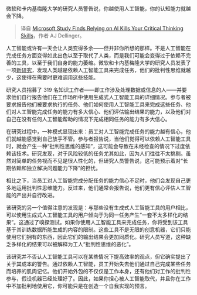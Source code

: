 
<!--
title: 微软研究发现：依赖人工智能会扼杀你的批判性思维能力
cover: https://gizmodo.com/app/uploads/2024/08/chatgpt-iran-linked-election-influence-openai-680x453.webp
-->

微软和卡内基梅隆大学的研究人员警告说，你越使用人工智能，你的认知能力就越会下降。

> 译自 [Microsoft Study Finds Relying on AI Kills Your Critical Thinking Skills](https://gizmodo.com/microsoft-study-finds-relying-on-ai-kills-your-critical-thinking-skills-2000561788)，作者 AJ Dellinger。


人工智能或许有一天会让人类变得多余——但并非你所想的那样。不是人工智能在完成任务方面变得如此出色以至于取代了人类，而是我们可能会变得过于依赖不完善的工具，以至于我们自身的能力萎缩。微软和卡内基梅隆大学的研究人员发表了一项[新研究](https://www.microsoft.com/en-us/research/uploads/prod/2025/01/lee_2025_ai_critical_thinking_survey.pdf)，发现人类越是依赖人工智能工具来完成任务，他们的批判性思维就越少，这使得在需要时更难调用这些技能。

研究人员招募了 319 名知识工作者——即工作涉及处理数据或信息的人——并要求他们自行报告他们在工作场所中使用生成式人工智能工具的详细情况。参与者被要求报告他们被要求执行的任务、他们如何使用人工智能工具来完成这些任务、他们对人工智能完成任务的能力有多大信心、他们评估输出结果的能力，以及他们对自己在没有任何人工智能帮助的情况下完成相同任务的能力有多大信心。

在研究过程中，一种模式显现出来：员工对人工智能完成任务的能力越有信心，他们就越能感觉到自己放手不管。参与者报告说，当他们觉得可以依赖人工智能工具时，就会产生一种“批判性思维的感知”，这可能会导致在未经检查的情况下过度依赖该技术。研究发现，对于风险较低的任务尤其如此，因为人们往往不太挑剔。虽然对简单的任务视而不见是很人性化的，但研究人员警告说，这可能预示着对“长期依赖和独立解决问题能力下降”的担忧。

相比之下，当员工对人工智能完成分配任务的能力信心不足时，他们会发现自己更多地运用批判性思维能力。反过来，他们通常会报告说，他们更有信心评估人工智能的产出并自行改进。

该研究的另一个值得注意的发现是：与那些没有生成式人工智能工具的用户相比，可以使用生成式人工智能工具的用户倾向于为同一任务产生“一套不太多样化的结果”。这通过了嗅探测试。如果你使用人工智能工具来完成任务，你将受到该工具基于其训练数据所能生成的内容的限制。这些工具不是无限的创意机器，它们只能使用它们拥有的东西，因此它们的输出结果会更加同质化。研究人员写道，这种缺乏多样化的结果可以被解释为工人“批判性思维的恶化”。

该研究并不否认人工智能工具可以在某些情况下提高效率的观点，但它确实提出了关于其成本的警告。通过依赖人工智能，员工开始失去他们通过自己完成某些任务而培养的肌肉记忆。他们开始外包的不仅仅是工作本身，还有他们对工作的批判性参与，假设机器已经处理好了。因此，如果你担心被人工智能取代，并且你在工作中不加批判地使用它，你可能只是在创造一个自我实现的预言。